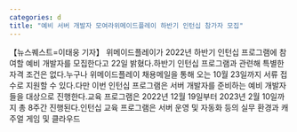 ```yaml
---
categories: d
title: "예비 서버 개발자 모여라위메이드플레이 하반기 인턴십 참가자 모집"
---
```

【뉴스퀘스트=이태웅 기자】 위메이드플레이가 2022년 하반기 인턴십 프로그램에 참여할 예비 개발자를 모집한다고 22일 밝혔다.하반기 인턴십 프로그램과 관련해 특별한 자격 조건은 없다.누구나 위메이드플레이 채용메일을 통해 오는 10월 23일까지 서류 접수로 지원할 수 있다.다만 이번 인턴십 프로그램은 서버 개발자를 준비하는 예비 개발자들을 대상으로 진행한다.교육 프로그램은 2022년 12월 19일부터 2023년 2월 10일까지 총 8주간 진행된다.인턴십 교육 프로그램은 서버 운영 및 자동화 등의 실무 환경과 캐주얼 게임 및 클라우드 